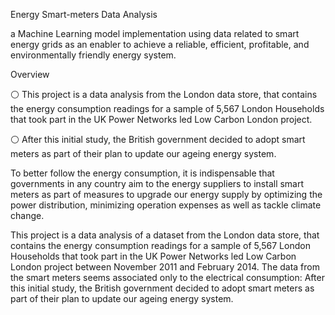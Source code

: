 Energy Smart-meters Data Analysis

a Machine Learning model implementation using data related to smart energy grids as an
enabler to achieve a reliable, efficient, profitable, and environmentally friendly energy
system.



Overview

⚪ This project is a data analysis from the London data store, that contains the energy consumption readings for a sample of 5,567 London Households that took part in the UK Power Networks led Low Carbon London project.

⚪ After this initial study, the British government decided to adopt smart meters as part of their plan to update our ageing energy system.

To better follow the energy consumption, it is indispensable that governments in any country aim to the energy suppliers to install smart meters as part of measures to upgrade our energy supply by optimizing the power distribution, minimizing operation expenses as well as tackle climate change.

This project is a data analysis of a dataset from the London data store, that contains the energy consumption readings for a sample of 5,567 London Households that took part in the UK Power Networks led Low Carbon London project between November 2011 and February 2014. The data from the smart meters seems associated only to the electrical consumption: After this initial study, the British government decided to adopt smart meters as part of their plan to update our ageing energy system.
